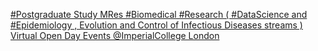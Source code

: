 [#Postgraduate Study   MRes #Biomedical #Research ( #DataScience and #Epidemiology , Evolution and Control of Infectious Diseases streams ) Virtual Open Day   Events   @ImperialCollege London ](https://qi.tc/qi/109968)